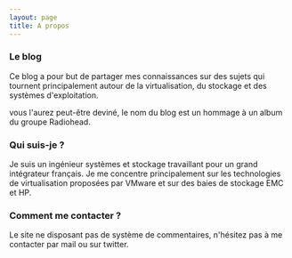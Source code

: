 ```yaml
---
layout: page
title: A propos
---
```


### Le blog
Ce blog a pour but de partager mes connaissances sur des sujets qui tournent principalement autour de la virtualisation, du stockage et des systèmes d'exploitation.

vous l'aurez peut-être deviné, le nom du blog est un hommage à un album du groupe Radiohead.

### Qui suis-je ?
Je suis un ingénieur systèmes et stockage travaillant pour un grand intégrateur français. Je me concentre  principalement sur les technologies de virtualisation proposées par VMware et sur des baies de stockage EMC et HP.

### Comment me contacter ?
Le site ne disposant pas de système de commentaires, n'hésitez pas à me contacter par mail ou sur twitter.

<p>
     <a href="{{ site.author.url }}"><i class="fa fa-twitter fa-3x"></i></a>
     <a href="mailto:{{ site.author.email }}"><i class="fa fa-envelope-o fa-3x"></i></a>
</p>
